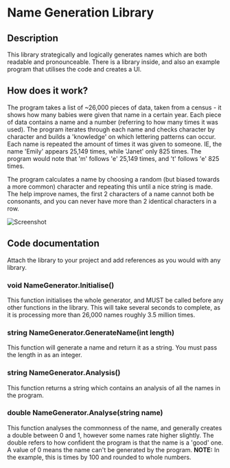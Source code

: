 # Name Generation Library
## Description
This library strategically and logically generates names which are both readable and pronounceable. There is a library inside, and also an
example program that utilises the code and creates a UI.
## How does it work?
The program takes a list of ~26,000 pieces of data, taken from a census - it shows how many babies were given that name in a certain year.
Each piece of data contains a name and a number (referring to how many times it was used). The program iterates through each name and checks
character by character and builds a 'knowledge' on which lettering patterns can occur. Each name is repeated the amount of times it was given 
to someone. IE, the name 'Emily' appears 25,149 times, while 'Janet' only 825 times. The program would note that 'm' follows 'e' 25,149 times,
and 't' follows 'e' 825 times.

The program calculates a name by choosing a random (but biased towards a more common) character and repeating this until a nice string is made.
The help improve names, the first 2 characters of a name cannot both be consonants, and you can never have more than 2 identical characters in a row.

![Screenshot](http://i.imgur.com/EzvTunN.png)
## Code documentation
Attach the library to your project and add references as you would with any library.
### void NameGenerator.Initialise()
This function initialises the whole generator, and MUST be called before any other functions in the library. This will take several seconds to
complete, as it is processing more than 26,000 names roughly 3.5 million times.
### string NameGenerator.GenerateName(int length)
This function will generate a name and return it as a string. You must pass the length in as an integer.
### string NameGenerator.Analysis()
This function returns a string which contains an analysis of all the names in the program.
### double NameGenerator.Analyse(string name)
This function analyses the commonness of the name, and generally creates a double between 0 and 1, however some names rate higher slightly.
The double refers to how confident the program is that the name is a 'good' one. A value of 0 means the name can't be generated by the program.
**NOTE:** In the example, this is times by 100 and rounded to whole numbers.
